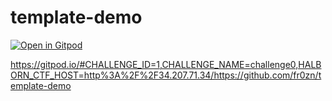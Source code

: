 # template-demo

[![Open in Gitpod](https://gitpod.io/button/open-in-gitpod.svg)](https://gitpod.io/from-referrer/)


https://gitpod.io/#CHALLENGE_ID=1,CHALLENGE_NAME=challenge0,HALBORN_CTF_HOST=http%3A%2F%2F34.207.71.34/https://github.com/fr0zn/template-demo
